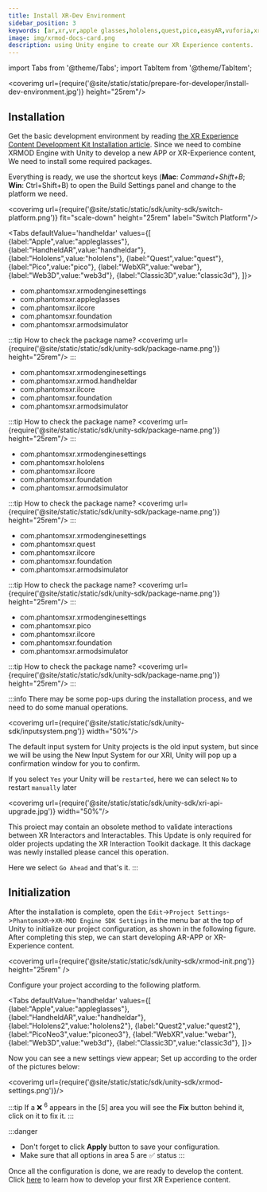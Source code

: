 ```yaml
---
title: Install XR-Dev Environment
sidebar_position: 3
keywords: [ar,xr,vr,apple glasses,hololens,quest,pico,easyAR,vuforia,xrmod,mod,doc,XR,facebook,meta,unity]
image: img/xrmod-docs-card.png
description: using Unity engine to create our XR Experience contents.
---
```


import Tabs from '@theme/Tabs';
import TabItem from '@theme/TabItem';

<coverimg url={require('@site/static/static/prepare-for-developer/install-dev-environment.jpg')} height="25rem"/>


## Installation


Get the basic development environment by reading [the XR Experience Content Development Kit Installation article](./install-xrmod-dev-tools). Since we need to combine XRMOD Engine with Unity to develop a new APP or XR-Experience content, We need to install some required packages.

Everything is ready, we use the shortcut keys (**Mac**: *Command+Shift+B*; **Win**: Ctrl+Shift+B) to open the Build Settings panel and change to the platform we need.

<coverimg url={require('@site/static/static/sdk/unity-sdk/switch-platform.png')} fit="scale-down" height="25rem" label="Switch Platform"/>


<Tabs defaultValue='handheldar' values={[
    {label:"Apple",value:"appleglasses"},
    {label:"HandheldAR",value:"handheldar"},
    {label:"Hololens",value:"hololens"},
    {label:"Quest",value:"quest"},
    {label:"Pico",value:"pico"},
    {label:"WebXR",value:"webar"},
    {label:"Web3D",value:"web3d"},
    {label:"Classic3D",value:"classic3d"},
]}>

<TabItem value="appleglasses">

- com.phantomsxr.xrmodenginesettings
- com.phantomsxr.appleglasses
- com.phantomsxr.ilcore
- com.phantomsxr.foundation
- com.phantomsxr.armodsimulator

:::tip
How to check the package name?
<coverimg url={require('@site/static/static/sdk/unity-sdk/package-name.png')} height="25rem"/>
:::

</TabItem>

<TabItem value="handheldar">

- com.phantomsxr.xrmodenginesettings
- com.phantomsxr.xrmod.handheldar
- com.phantomsxr.ilcore
- com.phantomsxr.foundation
- com.phantomsxr.armodsimulator

:::tip
How to check the package name?
<coverimg url={require('@site/static/static/sdk/unity-sdk/package-name.png')} height="25rem"/>
:::

</TabItem>


<TabItem value="hololens">

- com.phantomsxr.xrmodenginesettings
- com.phantomsxr.hololens
- com.phantomsxr.ilcore
- com.phantomsxr.foundation
- com.phantomsxr.armodsimulator

:::tip
How to check the package name?
<coverimg url={require('@site/static/static/sdk/unity-sdk/package-name.png')} height="25rem"/>
:::

</TabItem>


<TabItem value="quest">

- com.phantomsxr.xrmodenginesettings
- com.phantomsxr.quest
- com.phantomsxr.ilcore
- com.phantomsxr.foundation
- com.phantomsxr.armodsimulator

:::tip
How to check the package name?
<coverimg url={require('@site/static/static/sdk/unity-sdk/package-name.png')} height="25rem"/>
:::

</TabItem>


<TabItem value="pico">

- com.phantomsxr.xrmodenginesettings
- com.phantomsxr.pico
- com.phantomsxr.ilcore
- com.phantomsxr.foundation
- com.phantomsxr.armodsimulator

:::tip
How to check the package name?
<coverimg url={require('@site/static/static/sdk/unity-sdk/package-name.png')} height="25rem"/>
:::

</TabItem>



</Tabs>

:::info
There may be some pop-ups during the installation process, and we need to do some manual operations.

<coverimg url={require('@site/static/static/sdk/unity-sdk/inputsystem.png')} width="50%"/>

The default input system for Unity projects is the old input system, but since we will be using the New Input System for our XRI, Unity will pop up a confirmation window for you to confirm.

If you select `Yes` your Unity will be `restarted`, here we can select `No` to restart `manually` later

<coverimg url={require('@site/static/static/sdk/unity-sdk/xri-api-upgrade.jpg')} width="50%"/>

This proiect may contain an obsolete method to validate interactions between XR Interactors and Interactables. This Update is only required for older projects updating the XR Interaction Toolkit dackage. It this dackage was newly installed please cancel this operation.

Here we select `Go Ahead` and that's it.
:::

## Initialization

After the installation is complete, open the `Edit`->`Project Settings`->`PhantomsXR`->`XR-MOD Engine SDK Settings` in the menu bar at the top of Unity to initialize our project configuration, as shown in the following figure. After completing this step, we can start developing AR-APP or XR-Experience content.

<coverimg url={require('@site/static/static/sdk/unity-sdk/xrmod-init.png')} height="25rem" />


Configure your project according to the following platform.

<Tabs defaultValue='handheldar' values={[
    {label:"Apple",value:"appleglasses"},
    {label:"HandheldAR",value:"handheldar"},
    {label:"Hololens2",value:"hololens2"},
    {label:"Quest2",value:"quest2"},
    {label:"PicoNeo3",value:"piconeo3"},
    {label:"WebXR",value:"webar"},
    {label:"Web3D",value:"web3d"},
    {label:"Classic3D",value:"classic3d"},
]}>

<TabItem value="handheldar">

Now you can see a new settings view appear; Set up according to the order of the pictures below:

<coverimg url={require('@site/static/static/sdk/unity-sdk/xrmod-settings.png')}/>

</TabItem>


</Tabs>


:::tip
If a ❌ <sup>6</sup> appears in the [5] area you will see the **Fix** button behind it, click on it to fix it.
:::

:::danger
- Don't forget to click **Apply** button to save your configuration.
- Make sure that all options in area 5 are ✅ status
:::

Once all the configuration is done, we are ready to develop the content. Click [here](../tutorial-advanced/how-create-xrmod-project) to learn how to develop your first XR Experience content.

